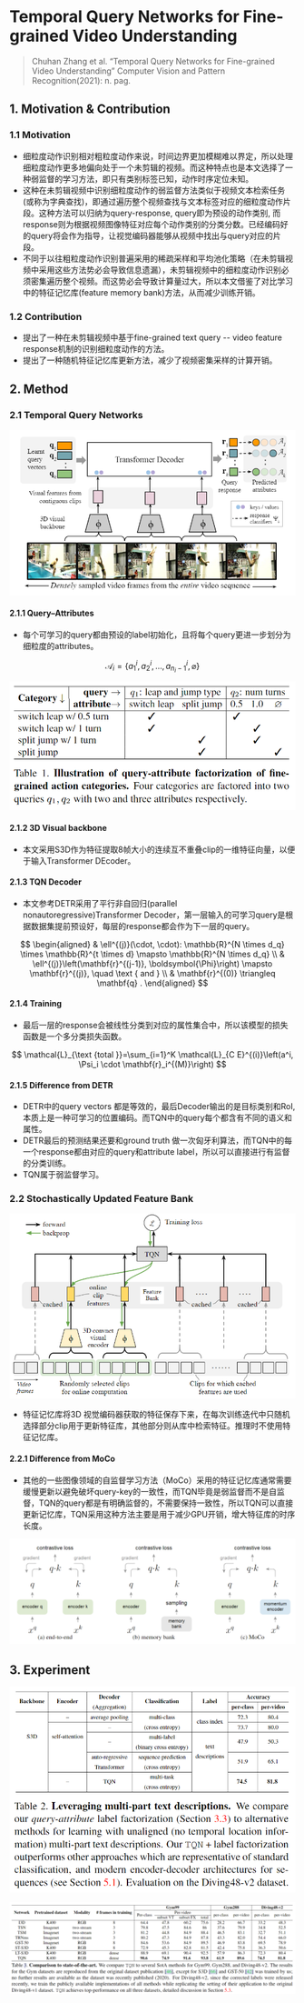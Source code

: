 # Temporal Query Networks for Fine-grained Video Understanding

> Chuhan Zhang et al. “Temporal Query Networks for Fine-grained Video Understanding” Computer Vision and Pattern Recognition(2021): n. pag.

## 1. Motivation & Contribution

### 1.1 Motivation

- 细粒度动作识别相对粗粒度动作来说，时间边界更加模糊难以界定，所以处理细粒度动作更多地偏向处于一个未剪辑的视频。而这种特点也是本文选择了一种弱监督的学习方法，即只有类别标签已知，动作时序定位未知。
- 这种在未剪辑视频中识别细粒度动作的弱监督方法类似于视频文本检索任务(或称为字典查找)，即通过遍历整个视频查找与文本标签对应的细粒度动作片段。这种方法可以归纳为query-response, query即为预设的动作类别, 而response则为根据视频图像特征对应每个动作类别的分类分数。已经编码好的query将会作为指导，让视觉编码器能够从视频中找出与query对应的片段。
- 不同于以往粗粒度动作识别普遍采用的稀疏采样和平均池化策略（在未剪辑视频中采用这些方法势必会导致信息遗漏），未剪辑视频中的细粒度动作识别必须密集遍历整个视频。而这势必会导致计算量过大，所以本文借鉴了对比学习中的特征记忆库(feature memory bank)方法，从而减少训练开销。

### 1.2 Contribution

- 提出了一种在未剪辑视频中基于fine-grained text query -- video feature response机制的识别细粒度动作的方法。
- 提出了一种随机特征记忆库更新方法，减少了视频密集采样的计算开销。

## 2. Method

### 2.1 Temporal Query Networks

![1](images/tqn1.png)

#### 2.1.1 Query–Attributes

- 每个可学习的query都由预设的label初始化，且将每个query更进一步划分为细粒度的attributes。

$$
\mathcal{A}_i=\left\{a_1^i, a_2^i, \ldots, a_{n_i-1}^i, \varnothing\right\}
$$

![2](images/tqn2.png)

#### 2.1.2 3D Visual backbone

- 本文采用S3D作为特征提取8帧大小的连续互不重叠clip的一维特征向量，以便于输入Transformer DEcoder。

#### 2.1.3 TQN Decoder

- 本文参考DETR采用了平行非自回归(parallel nonautoregressive)Transformer Decoder，第一层输入的可学习query是根据数据集提前预设好，每层的response都会作为下一层的query。

$$
\begin{aligned}
& \ell^{(j)}(\cdot, \cdot): \mathbb{R}^{N \times d_q} \times \mathbb{R}^{t \times d} \mapsto \mathbb{R}^{N \times d_q} \\
& \ell^{(j)}\left(\mathbf{r}^{(j-1)}, \boldsymbol{\Phi}\right) \mapsto \mathbf{r}^{(j)}, \quad \text { and } \\
& \mathbf{r}^{(0)} \triangleq \mathbf{q} .
\end{aligned}
$$

#### 2.1.4 Training

- 最后一层的response会被线性分类到对应的属性集合中，所以该模型的损失函数是一个多分类损失函数。

$$
\mathcal{L}_{\text {total }}=\sum_{i=1}^K \mathcal{L}_{C E}^{(i)}\left(a^i, \Psi_i \cdot \mathbf{r}_i^{(M)}\right)
$$

#### 2.1.5 Difference from DETR

- DETR中的query vectors 都是等效的，最后Decoder输出的是目标类别和RoI,本质上是一种可学习的位置编码。而TQN中的query每个都含有不同的语义和属性。
- DETR最后的预测结果还要和ground truth 做一次匈牙利算法，而TQN中的每一个response都由对应的query和attribute label，所以可以直接进行有监督的分类训练。
- TQN属于弱监督学习。

### 2.2 Stochastically Updated Feature Bank

![3](images/tqn3.png)

- 特征记忆库将3D 视觉编码器获取的特征保存下来，在每次训练迭代中只随机选择部分clip用于更新特征库，其他部分则从库中检索特征。推理时不使用特征记忆库。

#### 2.2.1 Difference from MoCo

- 其他的一些图像领域的自监督学习方法（MoCo）采用的特征记忆库通常需要缓慢更新以避免破坏query-key的一致性，而TQN毕竟是弱监督而不是自监督，TQN的query都是有明确监督的，不需要保持一致性，所以TQN可以直接更新记忆库，TQN采用这种方法主要是用于减少GPU开销，增大特征库的时序长度。

![4](images/tqn4.png)

## 3. Experiment

![5](images/tqn5.png)

![6](images/tqn6.png)
